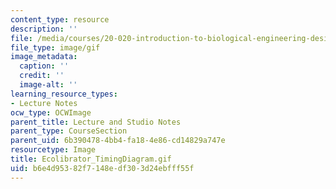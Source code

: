 ```yaml
---
content_type: resource
description: ''
file: /media/courses/20-020-introduction-to-biological-engineering-design-spring-2009/b6e4d95382f7148edf303d24ebfff55f_Ecolibrator_TimingDiagram.gif
file_type: image/gif
image_metadata:
  caption: ''
  credit: ''
  image-alt: ''
learning_resource_types:
- Lecture Notes
ocw_type: OCWImage
parent_title: Lecture and Studio Notes
parent_type: CourseSection
parent_uid: 6b390478-4bb4-fa18-4e86-cd14829a747e
resourcetype: Image
title: Ecolibrator_TimingDiagram.gif
uid: b6e4d953-82f7-148e-df30-3d24ebfff55f
---
```

